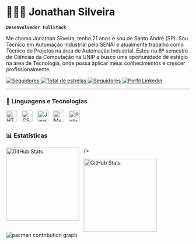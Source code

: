# 👩🏻‍💻 Jonathan Silveira

**`Desenvolvedor FullStack`**

Me chamo Jonathan Silveira, tenho 21 anos e sou de Santo André (SP). Sou Técnico em Automação Industrial pelo SENAI e atualmente trabalho como Técnico de Projetos na área de Automação Industrial. Estou no 8º semestre de Ciências da Computação na UNIP e busco uma oportunidade de estágio na área de Tecnologia, onde possa aplicar meus conhecimentos e crescer profissionalmente.

<p align="left">
      <a href="https://github.com/jonathansilveira?tab=followers">
        <img 
            alt="Seguidores" 
            title="Total de Seguidores" 
            src="https://custom-icon-badges.demolab.com/github/followers/jonathansilveira?color=%23E05D44&style=for-the-badge&labelColor=CE4630&logo=person-add&label=Seguidores"
        />
    </a>
      <a href="https://github.com/jonathansilveira?tab=stars">
        <img 
            alt="Total de estrelas" 
            title="Total de estrelas GitHub" 
            src="https://custom-icon-badges.demolab.com/github/stars/jonathansilveira?color=%23E1AD0E&style=for-the-badge&labelColor=C79600&logo=star&label=estrelas"
        />
    </a>
      </a>
    <a href="https://github.com/jonathansilveira??tab=followers">
        <img 
            alt="Seguidores" 
            title="Me siga no GitHub" 
            src="https://custom-icon-badges.demolab.com/github/followers/jonathansilveira?color=55960c&style=for-the-badge&labelColor=488207&logo=github&label=GitHub"
        />
    </a>
        <a href="(https://www.linkedin.com/in/jonathansantosautoma%C3%A7%C3%A3o/)">
        <img 
            alt="Perfil Linkedin" 
            title="Me siga no Linkedin" 
            src="https://custom-icon-badges.demolab.com/badge/-Linkedin-blue?style=for-the-badge&logoColor=white&logo=In"
        />
    </a>

---

### 🤖 Linguagens e Tecnologias

<img 
    align="left" 
    alt="HTML"
    title="HTML" 
    width="30px" 
    style="padding-right: 10px;" 
    src="https://cdn.jsdelivr.net/gh/devicons/devicon@latest/icons/html5/html5-original.svg" 
/>
<img 
    align="left" 
    alt="CSS" 
    title="CSS"
    width="30px" 
    style="padding-right: 10px;" 
    src="https://cdn.jsdelivr.net/gh/devicons/devicon@latest/icons/css3/css3-original.svg" 
/>
<img 
    align="left" 
    alt="Java" 
    title="Java"
    width="30px" 
    style="padding-right: 10px;" 
    src="https://cdn.jsdelivr.net/gh/devicons/devicon@latest/icons/java/java-original.svg" 
/>
<img 
    align="left" 
    alt="MySql"
    title="MySql" 
    width="30px" 
    style="padding-right: 10px;" 
    src="https://cdn.jsdelivr.net/gh/devicons/devicon@latest/icons/mysql/mysql-original.svg" 
/>
<img 
    align="left" 
    alt="Python" 
    title="Python"
    width="30px" 
    style="padding-right: 10px;" 
    src="https://cdn.jsdelivr.net/gh/devicons/devicon@latest/icons/python/python-original.svg" 
/>



<br/>
<br/>

### 📊 Estatísticas

<p>
  <img 
    align="left" 
    alt="GitHub Stats" 
    height="200" 
    style="padding-right: 10px;" 
    src="https://github-readme-stats.vercel.app/api?username=jonathansilveira&show_icons=true&theme=dracula&include_all_commits=true&count_private=true&locale=pt-br" 

  />

<img 
      align="left" 
      alt="GitHub Stats" 
      height="200" 
      src="https://github-readme-stats.vercel.app/api/top-langs/?username=jonathansilveira&theme=dracula&layout=compact&custom_title=Tecnologias&langs_count=9" 
  />

</p>

<picture>
  <source media="(prefers-color-scheme: dark)" srcset="https://raw.githubusercontent.com/jonathansilveira/jonathansilveira/output/pacman-contribution-graph-dark.svg">
  <source media="(prefers-color-scheme: light)" srcset="https://raw.githubusercontent.com/jonathansilveira/jonathansilveira/output/pacman-contribution-graph.svg">
  <img alt="pacman contribution graph" src="https://raw.githubusercontent.com/jonathansilveira/jonathansilveira/output/pacman-contribution-graph.svg">
</picture>

###

